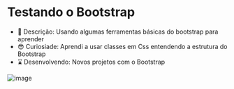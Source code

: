 # Testando o Bootstrap 
- 👀 Descrição: Usando algumas ferramentas básicas do bootstrap para aprender
- 😎 Curiosiade: Aprendi a usar classes em Css entendendo a estrutura do Bootstrap
- ⌛ Desenvolvendo: Novos projetos com o Bootstrap

![image](https://user-images.githubusercontent.com/69876702/131589051-7828189b-811d-4079-a351-41bb2f52a94f.png)
